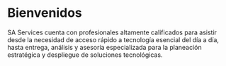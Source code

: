 Bienvenidos
============================

SA Services cuenta con profesionales altamente calificados para asistir desde la necesidad de acceso rápido a tecnología esencial del día a día, hasta entrega, análisis y asesoría especializada para la planeación estratégica y despliegue de soluciones tecnológicas.
